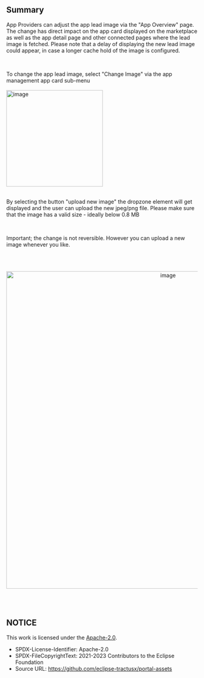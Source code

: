 ## Summary

App Providers can adjust the app lead image via the "App Overview" page.
The change has direct impact on the app card displayed on the marketplace as well as the app detail page and other connected pages where the lead image is fetched.
Please note that a delay of displaying the new lead image could appear, in case a longer cache hold of the image is configured.

<br>

To change the app lead image, select "Change Image" via the app management app card sub-menu  
<br>
<img width="254" alt="image" src="https://github.com/catenax-ng/tx-portal-assets/assets/94133633/af2ea87d-d9c6-4870-9aa4-3afd01f6e2d6">
<br>
<br>

By selecting the button "upload new image" the dropzone element will get displayed and the user can upload the new jpeg/png file.
Please make sure that the image has a valid size - ideally below 0.8 MB

<br>

Important; the change is not reversible. However you can upload a new image whenever you like.

<br>
<br>

<p align="center">
<img width="836" alt="image" src="https://github.com/catenax-ng/tx-portal-assets/assets/94133633/0020d840-a15e-4890-883f-9f15be69f8bd">
</p>

<br>
<br>

## NOTICE

This work is licensed under the [Apache-2.0](https://www.apache.org/licenses/LICENSE-2.0).

- SPDX-License-Identifier: Apache-2.0
- SPDX-FileCopyrightText: 2021-2023 Contributors to the Eclipse Foundation
- Source URL: https://github.com/eclipse-tractusx/portal-assets
